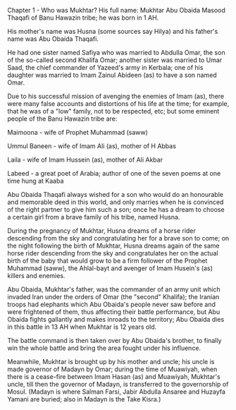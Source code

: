 


Chapter 1 - Who was Mukhtar?
His full name: Mukhtar Abu Obaida Masood Thaqafi of Banu Hawazin tribe;
he was born in 1 AH.

His mother's name was Husna (some sources say Hilya) and his father's
name was Abu Obaida Thaqafi.

He had one sister named Safiya who was married to Abdulla Omar, the son
of the so-called second Khalifa Omar; another sister was married to Umar
Saad, the chief commander of Yazeed's army in Kerbala; one of his
daughter was married to Imam Zainul Abideen (as) to have a son named
Omar.

Due to his successful mission of avenging the enemies of Imam (as),
there were many false accounts and distortions of his life at the time;
for example, that he was of a "low" family, not to be respected, etc;
but some eminent people of the Banu Hawazin tribe are:

Maimoona - wife of Prophet Muhammad (saww)

Ummul Baneen - wife of Imam Ali (as), mother of H Abbas

Laila - wife of Imam Hussein (as), mother of Ali Akbar

Labeed - a great poet of Arabia; author of one of the seven poems at one
time hung at Kaaba

Abu Obaida Thaqafi always wished for a son who would do an honourable
and memorable deed in this world, and only marries when he is convinced
of the right partner to give him such a son; once he has a dream to
choose a certain girl from a brave family of his tribe, named Husna.

During the pregnancy of Mukhtar, Husna dreams of a horse rider
descending from the sky and congratulating her for a brave son to come;
on the night following the birth of Mukhtar, Husna dreams again of the
same horse rider descending from the sky and congratulates her on the
actual birth of the baby that would grow to be a firm follower of the
Prophet Muhammad (saww), the Ahlal-bayt and avenger of Imam Husein's
(as) killers and enemies.

Abu Obaida, Mukhtar's father, was the commander of an army unit which
invaded Iran under the orders of Omar (the "second" Khalifa); the
Iranian troops had elephants which Abu Obaida's people never saw before
and were frightened of them, thus affecting their battle performance,
but Abu Obaida fights gallantly and makes inroads to the territory; Abu
Obaida dies in this battle in 13 AH when Mukhtar is 12 years old.

The battle command is then taken over by Abu Obaida's brother, to
finally win the whole battle and bring the area fought under his
influence.

Meanwhile, Mukhtar is brought up by his mother and uncle; his uncle is
made governor of Madayn by Omar; during the time of Muawiyah, when there
is a cease-fire between Imam Hasan (as) and Muawiyah, Mukhtar's uncle,
till then the governor of Madayn, is transferred to the governorship of
Mosul. (Madayn is where Salman Farsi, Jabir Abdulla Ansaree and Huzayfa
Yamani are buried; also in Madayn is the Take Kisra.)


